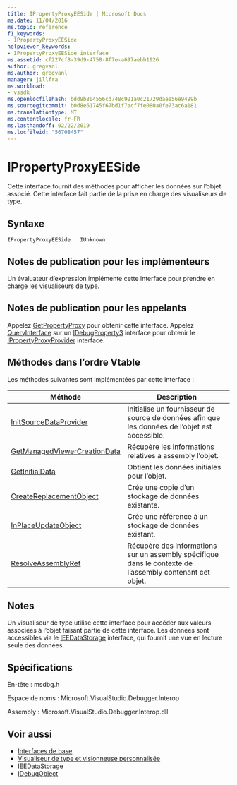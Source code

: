 ```yaml
---
title: IPropertyProxyEESide | Microsoft Docs
ms.date: 11/04/2016
ms.topic: reference
f1_keywords:
- IPropertyProxyEESide
helpviewer_keywords:
- IPropertyProxyEESide interface
ms.assetid: cf227cf8-39d9-4758-8f7e-a697aebb1926
author: gregvanl
ms.author: gregvanl
manager: jillfra
ms.workload:
- vssdk
ms.openlocfilehash: bdd9b804556cd748c921a0c21729daee56e9499b
ms.sourcegitcommit: b0d8e61745f67bd1f7ecf7fe080a0fe73ac6a181
ms.translationtype: MT
ms.contentlocale: fr-FR
ms.lasthandoff: 02/22/2019
ms.locfileid: "56708457"
---
```

# <a name="ipropertyproxyeeside"></a>IPropertyProxyEESide
Cette interface fournit des méthodes pour afficher les données sur l’objet associé. Cette interface fait partie de la prise en charge des visualiseurs de type.

## <a name="syntax"></a>Syntaxe

```
IPropertyProxyEESide : IUnknown
```

## <a name="notes-for-implementers"></a>Notes de publication pour les implémenteurs
 Un évaluateur d’expression implémente cette interface pour prendre en charge les visualiseurs de type.

## <a name="notes-for-callers"></a>Notes de publication pour les appelants
 Appelez [GetPropertyProxy](../../../extensibility/debugger/reference/ipropertyproxyprovider-getpropertyproxy.md) pour obtenir cette interface. Appelez [QueryInterface](/cpp/atl/queryinterface) sur un [IDebugProperty3](../../../extensibility/debugger/reference/idebugproperty3.md) interface pour obtenir le [IPropertyProxyProvider](../../../extensibility/debugger/reference/ipropertyproxyprovider.md) interface.

## <a name="methods-in-vtable-order"></a>Méthodes dans l’ordre Vtable
 Les méthodes suivantes sont implémentées par cette interface :

|Méthode|Description|
|------------|-----------------|
|[InitSourceDataProvider](../../../extensibility/debugger/reference/ipropertyproxyeeside-initsourcedataprovider.md)|Initialise un fournisseur de source de données afin que les données de l’objet est accessible.|
|[GetManagedViewerCreationData](../../../extensibility/debugger/reference/ipropertyproxyeeside-getmanagedviewercreationdata.md)|Récupère les informations relatives à assembly l’objet.|
|[GetInitialData](../../../extensibility/debugger/reference/ipropertyproxyeeside-getinitialdata.md)|Obtient les données initiales pour l’objet.|
|[CreateReplacementObject](../../../extensibility/debugger/reference/ipropertyproxyeeside-createreplacementobject.md)|Crée une copie d’un stockage de données existante.|
|[InPlaceUpdateObject](../../../extensibility/debugger/reference/ipropertyproxyeeside-inplaceupdateobject.md)|Crée une référence à un stockage de données existant.|
|[ResolveAssemblyRef](../../../extensibility/debugger/reference/ipropertyproxyeeside-resolveassemblyref.md)|Récupère des informations sur un assembly spécifique dans le contexte de l’assembly contenant cet objet.|

## <a name="remarks"></a>Notes
 Un visualiseur de type utilise cette interface pour accéder aux valeurs associées à l’objet faisant partie de cette interface. Les données sont accessibles via le [IEEDataStorage](../../../extensibility/debugger/reference/ieedatastorage.md) interface, qui fournit une vue en lecture seule des données.

## <a name="requirements"></a>Spécifications
 En-tête : msdbg.h

 Espace de noms : Microsoft.VisualStudio.Debugger.Interop

 Assembly : Microsoft.VisualStudio.Debugger.Interop.dll

## <a name="see-also"></a>Voir aussi
- [Interfaces de base](../../../extensibility/debugger/reference/core-interfaces.md)
- [Visualiseur de type et visionneuse personnalisée](../../../extensibility/debugger/type-visualizer-and-custom-viewer.md)
- [IEEDataStorage](../../../extensibility/debugger/reference/ieedatastorage.md)
- [IDebugObject](../../../extensibility/debugger/reference/idebugobject.md)